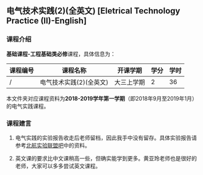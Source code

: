 ## 电气技术实践(2)(全英文) [Eletrical Technology Practice (II)-English]

### 课程介绍

**基础课程-工程基础类必修**课程，具体信息为：

| 课程编号 | 课程名称 | 开课学期 | 学分 | 学时 |
| --- | --- | --- | --- | --- |
| / | 电气技术实践(2)(全英文) | 大三上学期 | 2 | 36 |

本文件夹对应课程资料为**2018-2019学年第一学期**（即2018年9月至2019年1月）的电气实践课程。

### 课程建言

1. 电气实践的实验报告收走后老师留档，因此我手中没有留存。具体实验报告请参考[北航实验联盟吧][1]中的资料。

2. 英文课的要求比中文课稍高一些，但确实能学到更多。黄亚玲老师也是很好的老师，大家可以多多尝试英文课程。


[1]: https://jump2.bdimg.com/f?kw=%E5%8C%97%E8%88%AA%E5%AE%9E%E9%AA%8C%E8%81%94%E7%9B%9F&ie=utf-8

